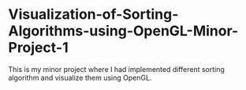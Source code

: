 # Visualization-of-Sorting-Algorithms-using-OpenGL-Minor-Project-1
This is my minor project where I had implemented different sorting algorithm and visualize them using OpenGL.
